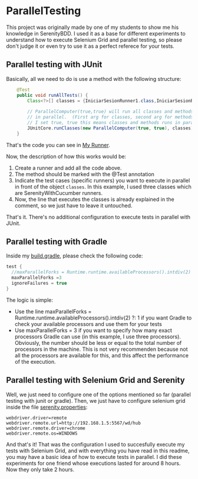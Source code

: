 # ParallelTesting

This project was originally made by one of my students to show me his knowledge in SerenityBDD. I used it as a base for different experiments to understand how to execute Selenium Grid and parallel testing, so please don't judge it or even try to use it as a perfect referece for your tests.

## Parallel testing with JUnit

Basically, all we need to do is use a method with the following structure:

```java
    @Test
    public void runAllTests() {
        Class<?>[] classes = {IniciarSesionRunner1.class,IniciarSesionRunner2.class,AlertaRunner.class};
 
        // ParallelComputer(true,true) will run all classes and methods
        // in parallel.  (First arg for classes, second arg for methods)
        // I set true, true this means classes and methods runs in parallel.
        JUnitCore.runClasses(new ParallelComputer(true, true), classes);
    }
```

That's the code you can see in [My Runner](../master/src/test/java/com/guru99/gurubank/pruebas/runners/ParalelosRunner.java).

Now, the description of how this works would be:

1. Create a runner and add all the code above. 
2. The method should be marked with the @Test annotation
3. Indicate the test cases (specific runners) you want to execute in parallel in front of the object `classes`. In this example, I used three classes which are SerenityWithCucumber runners.
4. Now, the line that executes the classes is already explained in the comment, so we just have to leave it untouched.

That's it. There's no additional configuration to execute tests in parallel with JUnit.

## Parallel testing with Gradle

Inside my [build.gradle](../master/build.gradle), please check the following code:

```groovy
test {
  //maxParallelForks = Runtime.runtime.availableProcessors().intdiv(2) ?: 1 
  maxParallelForks =3
  ignoreFailures = true
}
```

The logic is simple:
+ Use the line maxParallelForks = Runtime.runtime.availableProcessors().intdiv(2) ?: 1 if you want Gradle to check your available processors and use them for your tests
+ Use maxParallelForks = 3 if you want to specify how many exact processors Gradle can use (in this example, I use three processors). Obviously, the number should be less or equal to the total number of processors in the machine. This is not very recommenden because not all the processors are available for this, and this affect the performance of the execution.

## Parallel testing with Selenium Grid and Serenity

Well, we just need to configure one of the options mentioned so far (parallel testing with junit or gradle). Then, we just have to configure selenium grid inside the file [serenity.properties](../master/serenity.properties):

```
webdriver.driver=remote
webdriver.remote.url=http://192.168.1.5:5567/wd/hub
webdriver.remote.driver=chrome
webdriver.remote.os=WINDOWS
```

And that's it! That was the configuration I used to succesfully execute my tests with Selenium Grid, and with everything you have read in this readme, you may have a basic idea of how to execute tests in parallel. I did these experiments for one friend whose executions lasted for around 8 hours. Now they only take 2 hours.
